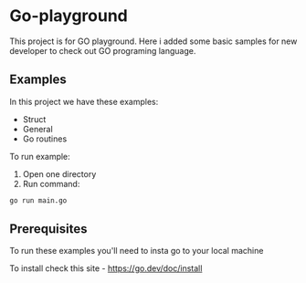 # Go-playground

This project is for GO playground. Here i added some basic samples for new developer to check out GO programing language.

## Examples

In this project we have these examples:
- Struct
- General
- Go routines

To run example:
1. Open one directory
2. Run command:

```bash
go run main.go
```

## Prerequisites 
To run these examples you'll need to insta go to your local machine

To install check this site - https://go.dev/doc/install
